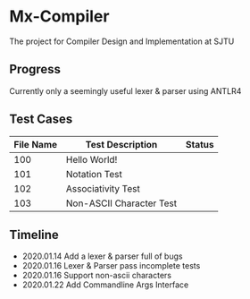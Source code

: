 # Mx-Compiler

The project for Compiler Design and Implementation at SJTU

## Progress

Currently only a seemingly useful lexer & parser using ANTLR4

## Test Cases

File Name|Test Description|Status
---|---|---
100|Hello World!|
101|Notation Test|
102|Associativity Test|
103|Non-ASCII Character Test|

## Timeline

+ 2020.01.14 Add a lexer & parser full of bugs
+ 2020.01.16 Lexer & Parser pass incomplete tests
+ 2020.01.16 Support non-ascii characters
+ 2020.01.22 Add Commandline Args Interface

